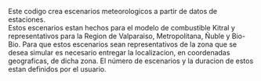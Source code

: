 Este codigo crea escenarios meteorologicos a partir de datos de estaciones.  
Estos escenarios estan hechos para el modelo de combustible Kitral y representativos para la Region de Valparaiso, Metropolitana, Ñuble y Bio-Bio.
Para que estos escenarios sean representativos de la zona que se desea simular es necesario entregar la localizacion, en coordenadas geograficas, de dicha zona.
El número de escenarios y la duracion de estos estan definidos por el usuario.
